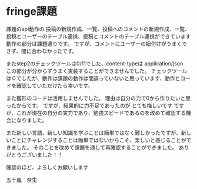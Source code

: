 # fringe課題

課題のapi動作の
投稿の新規作成、一覧、投稿へのコメントの新規作成、一覧、
投稿とユーザーのテーブル連携、投稿とコメントのテーブル連携ができています
動作の部分は課題通りです。
ですが、コメントにユーザーの紐付けがうまくできず、間に合わなかったです。



またstep2のチェックツールは0/11でした、content-typeは application/json　この部分が分からずうまく実装することができませんでした。
チェックツールは０でしたが、動作は課題の動作は間違っていないと思っています、動作とコードを確認していただけたら幸いです。

また雛形のコードは活用しませんでした。
理由は自分の力で0から作りたいと思ったからです。
ですが、結果的に力不足であったのが
とても悔しいです
ですが、これが現在の自分の実力であり、勉強スピードであるのを改めて確認する機会になりました。

また新しい言語、新しい知識を学ぶことは簡単ではなく難しかったですが、新しいことにチャレンジすることは簡単ではないからこそ、楽しいと感じることができました。
そのことを改めて課題を通して再確認することができました。
ありがとうございました！！

確認のほど、よろしくお願いします

五十嵐　奈生
